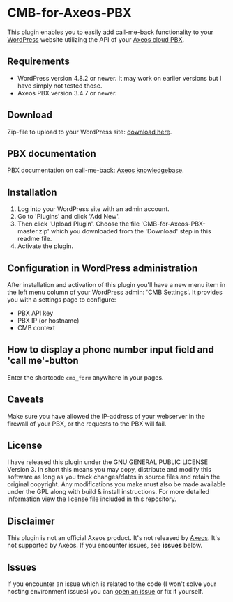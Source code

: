 # CMB-for-Axeos-PBX
This plugin enables you to easily add call-me-back functionality to your <a href="https://wordpress.org">WordPress</a> website utilizing the API of your <a href="https://axeos.com">Axeos cloud PBX</a>.

##  Requirements
* WordPress version 4.8.2 or newer. It may work on earlier versions but I have simply not tested those.
* Axeos PBX version 3.4.7 or newer.

## Download
Zip-file to upload to your WordPress site: <a href="https://github.com/olku/CMB-for-Axeos-PBX/archive/master.zip">download here</a>.

## PBX documentation
PBX documentation on call-me-back: <a href="https://axeos.com/knowledgebase/call-back-cmb/">Axeos knowledgebase</a>.

## Installation
1. Log into your WordPress site with an admin account. 
2. Go to 'Plugins' and click 'Add New'. 
3. Then click 'Upload Plugin'. Choose the file 'CMB-for-Axeos-PBX-master.zip' which you downloaded from the 'Download' step in this readme file.
4. Activate the plugin.

## Configuration in WordPress administration
After installation and activation of this plugin you'll have a new menu item in the left menu column of your WordPress admin: 'CMB Settings'. It provides you with a settings page to configure:
* PBX API key
* PBX IP (or hostname)
* CMB context

## How to display a phone number input field and 'call me'-button
Enter the shortcode `cmb_form` anywhere in your pages.

## Caveats
Make sure you have allowed the IP-address of your webserver in the firewall of your PBX, or the requests to the PBX will fail.

## License
I have released this plugin under the GNU GENERAL PUBLIC LICENSE Version 3. In short this means you may copy, distribute and modify this software as long as you track changes/dates in source files and retain the original copyright. Any modifications you make must also be made available under the GPL along with build & install instructions. For more detailed information view the license file included in this repository.

## Disclaimer
This plugin is not an official Axeos product. It's not released by <a href="https://github.com/axeos">Axeos</a>. It's not supported by Axeos. If you encounter issues, see <b>issues</b> below.

## Issues
If you encounter an issue which is related to the code (I won't solve your hosting environment issues) you can <a href="https://github.com/olku/CMB-for-Axeos-PBX/issues/new">open an issue</a> or fix it yourself.